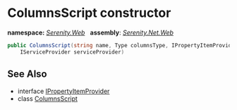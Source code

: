 # ColumnsScript constructor
**namespace:** *[Serenity.Web](../../README.md#serenity.web-namespace)*   **assembly**: *[Serenity.Net.Web](../../README.md)*

```csharp
public ColumnsScript(string name, Type columnsType, IPropertyItemProvider propertyProvider, 
    IServiceProvider serviceProvider)
```

## See Also

* interface [IPropertyItemProvider](../Serenity.Net.Entity/../../Serenity.PropertyGrid/IPropertyItemProvider.md)
* class [ColumnsScript](../ColumnsScript.md)